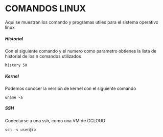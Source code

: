 # COMANDOS LINUX
Aqui se muestran los comando y programas utiles para el sistema operativo linux


##### Historial

Con el siguiente comando y el numero como parametro obtienes la lista de historial de los n comandos utilizados

```
history 50
```


##### Kernel

Podemos conocer la versión de kernel con el siguiente comando

```
uname -a
```

##### SSH

Conectarse a una ssh, como una VM de GCLOUD

```
ssh -v user@ip
```